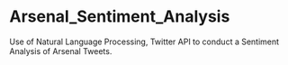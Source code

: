 # Arsenal_Sentiment_Analysis
Use of Natural Language Processing, Twitter API to conduct a Sentiment Analysis of Arsenal Tweets. 
